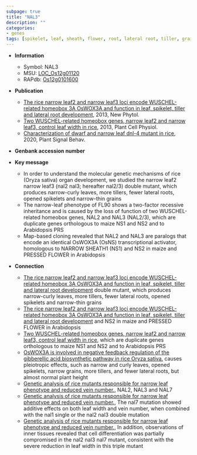 ```yaml
---
subpage: true
title: "NAL3"
description: ""
categories:
- genes
tags: [spikelet, leaf, sheath, flower, root, lateral root, tiller, grain]
---
```


* **Information**  
    + Symbol: NAL3  
    + MSU: [LOC_Os12g01120](http://rice.plantbiology.msu.edu/cgi-bin/ORF_infopage.cgi?orf=LOC_Os12g01120)  
    + RAPdb: [Os12g0101600](http://rapdb.dna.affrc.go.jp/viewer/gbrowse_details/irgsp1?name=Os12g0101600)  

* **Publication**  
    + [The rice narrow leaf2 and narrow leaf3 loci encode WUSCHEL-related homeobox 3A OsWOX3A and function in leaf, spikelet, tiller and lateral root development](http://www.ncbi.nlm.nih.gov/pubmed?term=The+rice+narrow+leaf2+and+narrow+leaf3+loci+encode+WUSCHEL-related+homeobox+3A+OsWOX3A+and+function+in+leaf,+spikelet,+tiller+and+lateral+root+development%5BTitle%5D), 2013, New Phytol.
    + [Two WUSCHEL-related homeobox genes, narrow leaf2 and narrow leaf3, control leaf width in rice](http://www.ncbi.nlm.nih.gov/pubmed?term=Two+WUSCHEL-related+homeobox+genes,+narrow+leaf2+and+narrow+leaf3,+control+leaf+width+in+rice%5BTitle%5D), 2013, Plant Cell Physiol.
    + [Characterization of dwarf and narrow leaf  dnl-4 mutant in rice](http://www.ncbi.nlm.nih.gov/pubmed?term=Characterization+of+dwarf+and+narrow+leaf++dnl-4+mutant+in+rice%5BTitle%5D), 2020, Plant Signal Behav.

* **Genbank accession number**  

* **Key message**  
    + In order to understand the molecular genetic mechanisms of rice (Oryza sativa) organ development, we studied the narrow leaf2 narrow leaf3 (nal2 nal3; hereafter nal2/3) double mutant, which produces narrow-curly leaves, more tillers, fewer lateral roots, opened spikelets and narrow-thin grains
    + The narrow-leaf phenotype of FL90 shows a two-factor recessive inheritance and is caused by the loss of function of two WUSCHEL-related homeobox genes, NAL2 and NAL3 (NAL2/3), which are duplicate genes orthologous to maize NS1 and NS2 and to Arabidopsis PRS
    + Map-based cloning revealed that NAL2 and NAL3 are paralogs that encode an identical OsWOX3A (OsNS) transcriptional activator, homologous to NARROW SHEATH1 (NS1) and NS2 in maize and PRESSED FLOWER in Arabidopsis

* **Connection**  
    + [The rice narrow leaf2 and narrow leaf3 loci encode WUSCHEL-related homeobox 3A OsWOX3A and function in leaf, spikelet, tiller and lateral root development](nal2+nal3;+hereafter+nal2/3) double mutant, which produces narrow-curly leaves, more tillers, fewer lateral roots, opened spikelets and narrow-thin grains
    + [The rice narrow leaf2 and narrow leaf3 loci encode WUSCHEL-related homeobox 3A OsWOX3A and function in leaf, spikelet, tiller and lateral root development](NS1) and NS2 in maize and PRESSED FLOWER in Arabidopsis
    + [Two WUSCHEL-related homeobox genes, narrow leaf2 and narrow leaf3, control leaf width in rice](NAL2/3), which are duplicate genes orthologous to maize NS1 and NS2 and to Arabidopsis PRS
    + [OsWOX3A is involved in negative feedback regulation of the gibberellic acid biosynthetic pathway in rice Oryza sativa.](termed+nal2/3) causes pleiotropic effects, such as narrow and curly leaves, opened spikelets, narrow grains, more tillers, and fewer lateral roots, but almost normal plant height
    + [Genetic analysis of rice mutants responsible for narrow leaf phenotype and reduced vein number.](NAL1), NAL2, NAL3 and NAL7
    + [Genetic analysis of rice mutants responsible for narrow leaf phenotype and reduced vein number.](http://www.ncbi.nlm.nih.gov/pubmed?term=Genetic+analysis+of+rice+mutants+responsible+for+narrow+leaf+phenotype+and+reduced+vein+number.%5BTitle%5D), The nal7 mutation showed additive effects on both leaf width and vein number, when combined with the nal1 single or the nal2 nal3 double mutation
    + [Genetic analysis of rice mutants responsible for narrow leaf phenotype and reduced vein number.](http://www.ncbi.nlm.nih.gov/pubmed?term=Genetic+analysis+of+rice+mutants+responsible+for+narrow+leaf+phenotype+and+reduced+vein+number.%5BTitle%5D), In addition, observations of inner tissues revealed that cell differentiation was partially compromised in the nal2 nal3 nal7 mutant, consistent with the severe reduction in leaf width in this triple mutant



